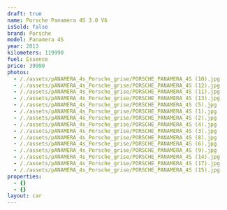 ```yaml
---
draft: true
name: Porsche Panamera 4S 3.0 V6
isSold: false
brand: Porsche
model: Panamera 4S
year: 2013
kilometers: 119990
fuel: Essence
price: 39990
photos:
  - /./assets/pANAMERA_4s_Porsche_grise/PORSCHE_PANAMERA_4S (10).jpg
  - /./assets/pANAMERA_4s_Porsche_grise/PORSCHE_PANAMERA_4S (12).jpg
  - /./assets/pANAMERA_4s_Porsche_grise/PORSCHE_PANAMERA_4S (11).jpg
  - /./assets/pANAMERA_4s_Porsche_grise/PORSCHE_PANAMERA_4S (13).jpg
  - /./assets/pANAMERA_4s_Porsche_grise/PORSCHE_PANAMERA_4S (5).jpg
  - /./assets/pANAMERA_4s_Porsche_grise/PORSCHE_PANAMERA_4S (1).jpg
  - /./assets/pANAMERA_4s_Porsche_grise/PORSCHE_PANAMERA_4S (2).jpg
  - /./assets/pANAMERA_4s_Porsche_grise/PORSCHE_PANAMERA_4S (4).jpg
  - /./assets/pANAMERA_4s_Porsche_grise/PORSCHE_PANAMERA_4S (3).jpg
  - /./assets/pANAMERA_4s_Porsche_grise/PORSCHE_PANAMERA_4S (8).jpg
  - /./assets/pANAMERA_4s_Porsche_grise/PORSCHE_PANAMERA_4S (6).jpg
  - /./assets/pANAMERA_4s_Porsche_grise/PORSCHE_PANAMERA_4S (9).jpg
  - /./assets/pANAMERA_4s_Porsche_grise/PORSCHE_PANAMERA_4S (14).jpg
  - /./assets/pANAMERA_4s_Porsche_grise/PORSCHE_PANAMERA_4S (17).jpg
  - /./assets/pANAMERA_4s_Porsche_grise/PORSCHE_PANAMERA_4S (15).jpg
properties:
  - {}
  - {}
layout: car
---
```


